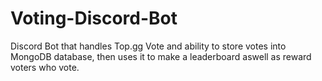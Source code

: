 # Voting-Discord-Bot
Discord Bot that handles Top.gg Vote and ability to store votes into MongoDB database, then uses it to make a leaderboard aswell as reward voters who vote. 

